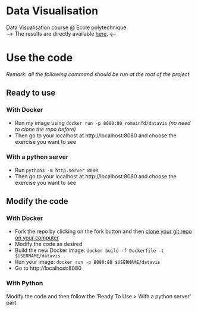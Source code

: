 # Data Visualisation
Data Visualisation course @ Ecole polytechnique<br/>
--> The results are directly available [here](https://romainfd.github.io/data_vis/). <--

# Use the code
_Remark: all the following command should be run at the root of the project_
## Ready to use
### With Docker
* Run my image using `docker run -p 8080:80 romainfd/datavis` _(no need to clone the repo before)_
* Then go to your localhost at http://localhost:8080 and choose the exercise you want to see

### With a python server
* Run `python3 -m http.server 8080`
* Then go to your localhost at http://localhost:8080 and choose the exercise you want to see

## Modify the code
### With Docker
* Fork the repo by clicking on the fork button and then [clone your git repo on your computer](https://help.github.com/articles/cloning-a-repository/)
* Modify the code as desired
* Build the new Docker image: `docker build -f Dockerfile -t $USERNAME/datavis .`
* Run your image: `docker run -p 8080:80 $USERNAME/datavis`
* Go to http://localhost:8080

### With Python
Modify the code and then follow the 'Ready To Use > With a python server' part
